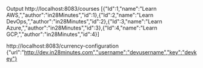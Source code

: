 Output
http://localhost:8083/courses
[{"Id":1,"name":"Learn AWS,","author":"in28Minutes","id":1},{"Id":2,"name":"Learn DevOps,","author":"in28Minutes","id":2},{"Id":3,"name":"Learn Azure,","author":"in28Minutes","id":3},{"Id":4,"name":"Learn GCP,","author":"in28Minutes","id":4}]

http://localhost:8083/currency-configuration
{"url":"http://dev.in28minutes.com","username":"devusername","key":"devkey"}
